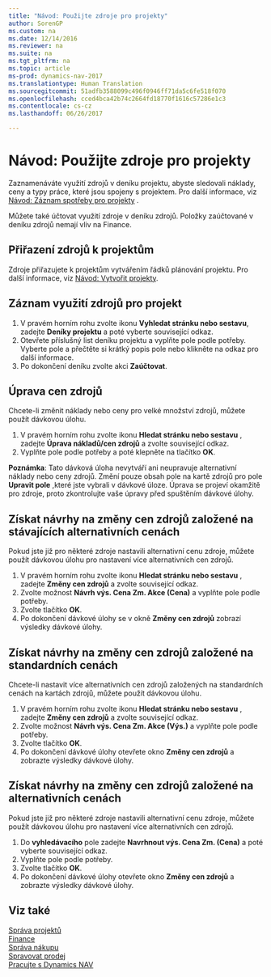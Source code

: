 ```yaml
---
title: "Návod: Použijte zdroje pro projekty"
author: SorenGP
ms.custom: na
ms.date: 12/14/2016
ms.reviewer: na
ms.suite: na
ms.tgt_pltfrm: na
ms.topic: article
ms-prod: dynamics-nav-2017
ms.translationtype: Human Translation
ms.sourcegitcommit: 51adfb3588099c496f0946ff71da5c6fe518f070
ms.openlocfilehash: cced4bca42b74c2664fd18770f1616c57286e1c3
ms.contentlocale: cs-cz
ms.lasthandoff: 06/26/2017

---
```


# <a name="how-to-use-resources-for-jobs"></a>Návod: Použijte zdroje pro projekty
Zaznamenáváte využití zdrojů v deníku projektu, abyste sledovali náklady, ceny a typy práce, které jsou spojeny s projektem. Pro další informace, viz [Návod: Záznam spotřeby pro projekty](projects-how-record-job-usage.md) .

Můžete také účtovat využití zdroje v deníku zdrojů. Položky zaúčtované v deníku zdrojů nemají vliv na Finance.

## <a name="to-assign-resources-to-jobs"></a>Přiřazení zdrojů k projektům
Zdroje přiřazujete k projektům vytvářením řádků plánování projektu. Pro další informace, viz [Návod: Vytvořit projekty](projects-how-create-jobs.md).

## <a name="to-record-resource-usage-for-a-job"></a>Záznam využití zdrojů pro projekt

1. V pravém horním rohu zvolte ikonu **Vyhledat stránku nebo sestavu**, zadejte **Deníky projektu** a poté vyberte související odkaz.
2. Otevřete příslušný list deníku projektu a vyplňte pole podle potřeby. Vyberte pole a přečtěte si krátký popis pole nebo klikněte na odkaz pro další informace.
3. Po dokončení deníku zvolte akci **Zaúčtovat**.

## <a name="to-adjust-resource-prices"></a>Úprava cen zdrojů  
Chcete-li změnit náklady nebo ceny pro velké množství zdrojů, můžete použít dávkovou úlohu.  

1. V pravém horním rohu zvolte ikonu **Hledat stránku nebo sestavu** , zadejte **Úprava nákladů/cen zdrojů** a zvolte související odkaz.
2. Vyplňte pole podle potřeby a poté klepněte na tlačítko **OK**.

**Poznámka**: Tato dávková úloha nevytváří ani neupravuje alternativní náklady nebo ceny zdrojů. Změní pouze obsah pole na kartě zdrojů pro pole **Upravit pole** ,které jste vybrali v dávkové úloze. Úprava se projeví okamžitě pro zdroje, proto zkontrolujte vaše úpravy před spuštěním dávkové úlohy.

## <a name="to-get-resource-price-change-suggestions-based-on-existing-alternate-prices"></a>Získat návrhy na změny cen zdrojů založené na stávajících alternativních cenách  
Pokud jste již pro některé zdroje nastavili alternativní cenu zdroje, můžete použít dávkovou úlohu pro nastavení více alternativních cen zdrojů.

1. V pravém horním rohu zvolte ikonu **Hledat stránku nebo sestavu** , zadejte **Změny cen zdrojů** a zvolte související odkaz.
2. Zvolte možnost **Návrh výs. Cena Zm. Akce (Cena)** a vyplňte pole podle potřeby.
3. Zvolte tlačítko **OK**.  
4. Po dokončení dávkové úlohy se v okně **Změny cen zdrojů** zobrazí výsledky dávkové úlohy.

## <a name="to-get-resource-price-change-suggestions-based-on-standard-prices"></a>Získat návrhy na změny cen zdrojů založené na standardních cenách  
Chcete-li nastavit více alternativních cen zdrojů založených na standardních cenách na kartách zdrojů, můžete použít dávkovou úlohu.  

1. V pravém horním rohu zvolte ikonu **Hledat stránku nebo sestavu** , zadejte **Změny cen zdrojů** a zvolte související odkaz.
2. Zvolte možnost **Návrh výs. Cena Zm. Akce (Výs.)** a vyplňte pole podle potřeby.  
3. Zvolte tlačítko **OK**.  
4. Po dokončení dávkové úlohy otevřete okno **Změny cen zdrojů** a zobrazte výsledky dávkové úlohy.

## <a name="to-get-resource-price-change-suggestions-based-on-alternate-prices"></a>Získat návrhy na změny cen zdrojů založené na alternativních cenách  
Pokud jste již pro některé zdroje nastavili alternativní cenu zdroje, můžete použít dávkovou úlohu pro nastavení více alternativních cen zdrojů.

1. Do **vyhledávacího** pole zadejte **Navrhnout výs. Cena Zm. (Cena)** a poté vyberte související odkaz.  
2. Vyplňte pole podle potřeby.
3. Zvolte tlačítko **OK**.  
4. Po dokončení dávkové úlohy otevřete okno **Změny cen zdrojů** a zobrazte výsledky dávkové úlohy.

## <a name="see-also"></a>Viz také
[Správa projektů](projects-manage-projects.md)  
[Finance](finance-setup.md)  
[Správa nákupu](purchasing-manage-purchasing.md)         
[Spravovat prodej](sales-manage-sales.md)     
[Pracujte s Dynamics NAV](ui-work-product.md)  

